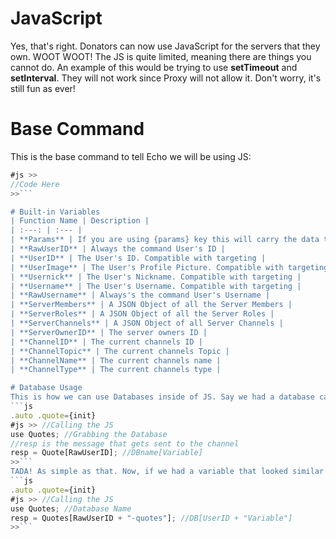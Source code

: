 # JavaScript
Yes, that's right. Donators can now use JavaScript for the servers that they own. WOOT WOOT! The JS is quite limited, meaning there are things you cannot do. An example of this would be trying to use **setTimeout** and **setInterval**. They will not work since Proxy will not allow it. Don't worry, it's still fun as ever!

# Base Command
This is the base command to tell Echo we will be using JS:
```js
#js >>
//Code Here
>>```

# Built-in Variables
| Function Name | Description |
| :---: | :--- |
| **Params** | If you are using {params} key this will carry the data to JS |
| **RawUserID** | Always the command User's ID |
| **UserID** | The User's ID. Compatible with targeting |
| **UserImage** | The User's Profile Picture. Compatible with targeting |
| **Usernick** | The User's Nickname. Compatible with targeting |
| **Username** | The User's Username. Compatible with targeting |
| **RawUsername** | Always's the command User's Username |
| **ServerMembers** | A JSON Object of all the Server Members |
| **ServerRoles** | A JSON Object of all the Server Roles |
| **ServerChannels** | A JSON Object of all Server Channels |
| **ServerOwnerID** | The server owners ID |
| **ChannelID** | The current channels ID |
| **ChannelTopic** | The current channels Topic |
| **ChannelName** | The current channels name |
| **ChannelType** | The current channels type |

# Database Usage
This is how we can use Databases inside of JS. Say we had a database called **Quotes** and had my UserID as a variable. This is what we would do to print out the data within the variable:
```js
.auto .quote={init}
#js >> //Calling the JS
use Quotes; //Grabbing the Database
//resp is the message that gets sent to the channel
resp = Quote[RawUserID]; //DBname[Variable]
>>```
TADA! As simple as that. Now, if we had a variable that looked similar to **USERID-quotes**, then it would be slightly different.
```js
.auto .quote={init}
#js >> //Calling the JS
use Quotes; //Database Name
resp = Quotes[RawUserID + "-quotes"]; //DB[UserID + "Variable"]
>>```
